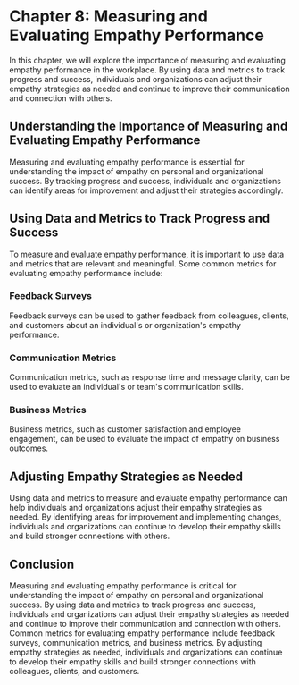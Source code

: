 Chapter 8: Measuring and Evaluating Empathy Performance
=======================================================

In this chapter, we will explore the importance of measuring and evaluating empathy performance in the workplace. By using data and metrics to track progress and success, individuals and organizations can adjust their empathy strategies as needed and continue to improve their communication and connection with others.

Understanding the Importance of Measuring and Evaluating Empathy Performance
----------------------------------------------------------------------------

Measuring and evaluating empathy performance is essential for understanding the impact of empathy on personal and organizational success. By tracking progress and success, individuals and organizations can identify areas for improvement and adjust their strategies accordingly.

Using Data and Metrics to Track Progress and Success
----------------------------------------------------

To measure and evaluate empathy performance, it is important to use data and metrics that are relevant and meaningful. Some common metrics for evaluating empathy performance include:

### Feedback Surveys

Feedback surveys can be used to gather feedback from colleagues, clients, and customers about an individual's or organization's empathy performance.

### Communication Metrics

Communication metrics, such as response time and message clarity, can be used to evaluate an individual's or team's communication skills.

### Business Metrics

Business metrics, such as customer satisfaction and employee engagement, can be used to evaluate the impact of empathy on business outcomes.

Adjusting Empathy Strategies as Needed
--------------------------------------

Using data and metrics to measure and evaluate empathy performance can help individuals and organizations adjust their empathy strategies as needed. By identifying areas for improvement and implementing changes, individuals and organizations can continue to develop their empathy skills and build stronger connections with others.

Conclusion
----------

Measuring and evaluating empathy performance is critical for understanding the impact of empathy on personal and organizational success. By using data and metrics to track progress and success, individuals and organizations can adjust their empathy strategies as needed and continue to improve their communication and connection with others. Common metrics for evaluating empathy performance include feedback surveys, communication metrics, and business metrics. By adjusting empathy strategies as needed, individuals and organizations can continue to develop their empathy skills and build stronger connections with colleagues, clients, and customers.
